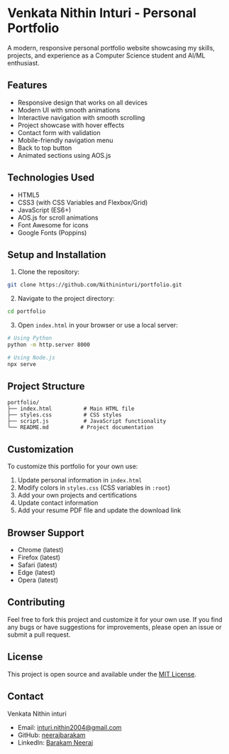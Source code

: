 # Venkata Nithin Inturi - Personal Portfolio

A modern, responsive personal portfolio website showcasing my skills, projects, and experience as a Computer Science student and AI/ML enthusiast.

## Features

- Responsive design that works on all devices
- Modern UI with smooth animations
- Interactive navigation with smooth scrolling
- Project showcase with hover effects
- Contact form with validation
- Mobile-friendly navigation menu
- Back to top button
- Animated sections using AOS.js

## Technologies Used

- HTML5
- CSS3 (with CSS Variables and Flexbox/Grid)
- JavaScript (ES6+)
- AOS.js for scroll animations
- Font Awesome for icons
- Google Fonts (Poppins)

## Setup and Installation

1. Clone the repository:
```bash
git clone https://github.com/Nithininturi/portfolio.git
```

2. Navigate to the project directory:
```bash
cd portfolio
```

3. Open `index.html` in your browser or use a local server:
```bash
# Using Python
python -m http.server 8000

# Using Node.js
npx serve
```

## Project Structure

```
portfolio/
├── index.html          # Main HTML file
├── styles.css          # CSS styles
├── script.js           # JavaScript functionality
└── README.md          # Project documentation
```

## Customization

To customize this portfolio for your own use:

1. Update personal information in `index.html`
2. Modify colors in `styles.css` (CSS variables in `:root`)
3. Add your own projects and certifications
4. Update contact information
5. Add your resume PDF file and update the download link

## Browser Support

- Chrome (latest)
- Firefox (latest)
- Safari (latest)
- Edge (latest)
- Opera (latest)

## Contributing

Feel free to fork this project and customize it for your own use. If you find any bugs or have suggestions for improvements, please open an issue or submit a pull request.

## License

This project is open source and available under the [MIT License](LICENSE).

## Contact

Venkata Nithin inturi
- Email: inturi.nithin2004@gmail.com
- GitHub: [neerajbarakam](https://github.com/Nithininturi)
- LinkedIn: [Barakam Neeraj](https://www.linkedin.com/in/venkata-nithin-inturi-771794255/) 
